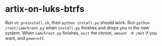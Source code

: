 # artix-on-luks-btrfs

Run `sh preinstall.sh`, then `python install.py` should work. Run `python /root/iamchroot.py` when `install.py` finishes and drops you in the new system. When `iamchroot.py` finishes, `exit` the chroot, `umount -R /mnt` if you want, and `poweroff`.

